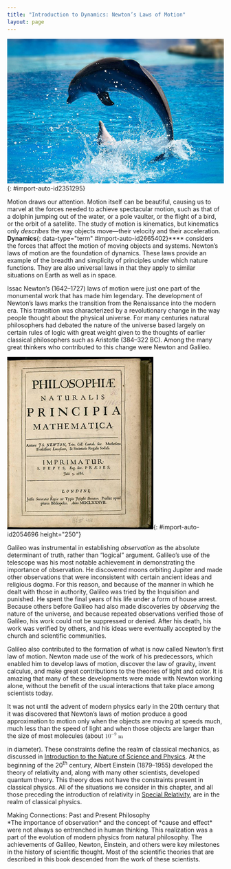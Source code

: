 ```yaml
---
title: "Introduction to Dynamics: Newton’s Laws of Motion"
layout: page
---
```



<?cnx.eoc class="section-summary" title="Section Summary"?>

<?cnx.eoc class="conceptual-questions" title="Conceptual Questions"?>

<?cnx.eoc class="problems-exercises" title="Problems & Exercises"?>

 ![Two dolphins are shown in a pool at Lisbon Zoo. One is in the water, and the other is in the air diving back into water](../resources/Figure_04_00_01.jpg "Newton&#x2019;s laws of motion describe the motion of the dolphin&#x2019;s path. (credit: Jin Jang)"){: #import-auto-id2351295}

Motion draws our attention. Motion itself can be beautiful, causing us to marvel at the forces needed to achieve spectacular motion, such as that of a dolphin jumping out of the water, or a pole vaulter, or the flight of a bird, or the orbit of a satellite. The study of motion is kinematics, but kinematics only *describes* the way objects move—their velocity and their acceleration. **Dynamics**{: data-type="term" #import-auto-id2665402}**** considers the forces that affect the motion of moving objects and systems. Newton’s laws of motion are the foundation of dynamics. These laws provide an example of the breadth and simplicity of principles under which nature functions. They are also universal laws in that they apply to similar situations on Earth as well as in space.

Issac Newton’s (1642–1727) laws of motion were just one part of the monumental work that has made him legendary. The development of Newton’s laws marks the transition from the Renaissance into the modern era. This transition was characterized by a revolutionary change in the way people thought about the physical universe. For many centuries natural philosophers had debated the nature of the universe based largely on certain rules of logic with great weight given to the thoughts of earlier classical philosophers such as Aristotle (384–322 BC). Among the many great thinkers who contributed to this change were Newton and Galileo.

![Cover page of the first edition of a book, Philosophiae Naturalis Principia Mathematica, written by Isaac Newton.](../resources/Figure_04_00_02.jpg "Issac Newton&#x2019;s monumental work, Philosophiae Naturalis Principia Mathematica, was published in 1687. It proposed scientific laws that are still used today to describe the motion of objects. (credit: Service commun de la documentation de l'Universit&#xE9; de Strasbourg)"){: #import-auto-id2054696 height="250"}

Galileo was instrumental in establishing *observation* as the absolute determinant of truth, rather than “logical” argument. Galileo’s use of the telescope was his most notable achievement in demonstrating the importance of observation. He discovered moons orbiting Jupiter and made other observations that were inconsistent with certain ancient ideas and religious dogma. For this reason, and because of the manner in which he dealt with those in authority, Galileo was tried by the Inquisition and punished. He spent the final years of his life under a form of house arrest. Because others before Galileo had also made discoveries by *observing* the nature of the universe, and because repeated observations verified those of Galileo, his work could not be suppressed or denied. After his death, his work was verified by others, and his ideas were eventually accepted by the church and scientific communities.

Galileo also contributed to the formation of what is now called Newton’s first law of motion. Newton made use of the work of his predecessors, which enabled him to develop laws of motion, discover the law of gravity, invent calculus, and make great contributions to the theories of light and color. It is amazing that many of these developments were made with Newton working alone, without the benefit of the usual interactions that take place among scientists today.

It was not until the advent of modern physics early in the 20th century that it was discovered that Newton’s laws of motion produce a good approximation to motion only when the objects are moving at speeds much, much less than the speed of light and when those objects are larger than the size of most molecules (about <math xmlns="http://www.w3.org/1998/Math/MathML"><semantics><mrow><mrow><mrow><msup><mtext>10</mtext><mrow><mrow><mo stretchy="false">−</mo><mn>9</mn></mrow></mrow></msup><mspace width="0.25em" /><mtext> m</mtext></mrow></mrow></mrow></semantics></math>

 in diameter). These constraints define the realm of classical mechanics, as discussed in [Introduction to the Nature of Science and Physics](/m42119). At the beginning of the 20<sup>th</sup> century, Albert Einstein (1879–1955) developed the theory of relativity and, along with many other scientists, developed quantum theory. This theory does not have the constraints present in classical physics. All of the situations we consider in this chapter, and all those preceding the introduction of relativity in [Special Relativity](/m42525), are in the realm of classical physics.

<div data-type="note" data-label="" markdown="1">
<div data-type="title">
Making Connections: Past and Present Philosophy
</div>
*The importance of observation* and the concept of *cause and effect* were not always so entrenched in human thinking. This realization was a part of the evolution of modern physics from natural philosophy. The achievements of Galileo, Newton, Einstein, and others were key milestones in the history of scientific thought. Most of the scientific theories that are described in this book descended from the work of these scientists.

</div>

